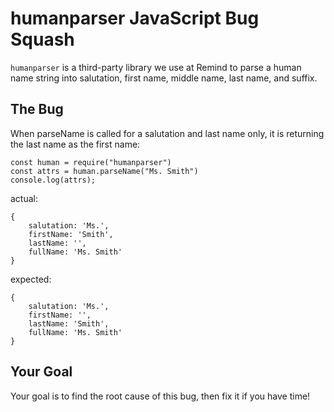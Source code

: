 humanparser JavaScript Bug Squash
=========

`humanparser` is a third-party library we use at Remind to parse a human name string into salutation, first name, middle name, last name, and suffix.

## The Bug
When parseName is called for a salutation and last name only, it is returning the last name as the first name:

```
const human = require("humanparser")
const attrs = human.parseName("Ms. Smith")
console.log(attrs);
```

actual:

```
{ 
    salutation: 'Ms.',
    firstName: 'Smith',
    lastName: '',
    fullName: 'Ms. Smith'
}
```
expected:
```
{ 
    salutation: 'Ms.',
    firstName: '',
    lastName: 'Smith',
    fullName: 'Ms. Smith'
}
```
## Your Goal
Your goal is to find the root cause of this bug, then fix it if you have time!
